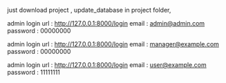just download project , update_database in project folder, 

admin login url : http://127.0.0.1:8000/login
email : admin@admin.com
password : 00000000

admin login url : http://127.0.0.1:8000/login
email : manager@example.com
password : 00000000

admin login url : http://127.0.0.1:8000/login
email : user@example.com
password : 11111111

